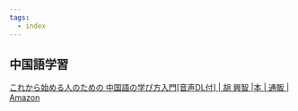 ```yaml
---
tags:
  - index
---
```

## 中国語学習
[これから始める人のための 中国語の学び方入門[音声DL付] | 胡 興智 |本 | 通販 | Amazon](https://www.amazon.co.jp/%E3%81%93%E3%82%8C%E3%81%8B%E3%82%89%E5%A7%8B%E3%82%81%E3%82%8B%E4%BA%BA%E3%81%AE%E3%81%9F%E3%82%81%E3%81%AE-%E4%B8%AD%E5%9B%BD%E8%AA%9E%E3%81%AE%E5%AD%A6%E3%81%B3%E6%96%B9%E5%85%A5%E9%96%80-%E9%9F%B3%E5%A3%B0DL%E4%BB%98-%E8%83%A1-%E8%88%88%E6%99%BA/dp/4757440790/?_encoding=UTF8&pd_rd_w=ZIaAk&content-id=amzn1.sym.283d32d1-edfb-4c41-92c4-67698624ee7b&pf_rd_p=283d32d1-edfb-4c41-92c4-67698624ee7b&pf_rd_r=357-9106770-6555008&pd_rd_wg=UPZmJ&pd_rd_r=4674c5af-8725-4c8d-a9ae-1f2b05fffcfb&ref_=aufs_ap_sc_dsk)